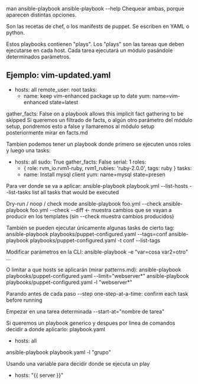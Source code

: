 man ansible-playbook
ansible-playbook --help
Chequear ambas, porque aparecen distintas opciones.

Son las recetas de chef, o los manifests de puppet.
Se escriben en YAML o python.

Estos playbooks contienen "plays". Los "plays" son las tareas que deben ejecutarse en cada host.
Cada tarea ejecutará un módulo pasándole determinados parámetros.


Ejemplo: vim-updated.yaml
---
- hosts: all
  remote_user: root
  tasks:
    - name: keep vim-enhanced package up to date
      yum: name=vim-enhanced state=latest

gather_facts: False on a playbook allows this implicit fact gathering to be skipped
  Si queremos un filtrado de facts, o algún otro parámetro del módulo setup, pondremos esto a false y llamaremos al módulo setup posteriormente
  mirar en facts.md


Tambien podemos tener un playbook donde primero se ejecuten unos roles y luego una tasks:
- hosts: all
  sudo: True
  gather_facts: False
  serial: 1
  roles:
    - { role: rvm_io.rvm1-ruby, rvm1_rubies: 'ruby-2.0.0', tags: ruby }
  tasks:
    - name: Install mysql client
      yum: name=mysql state=presen


Para ver donde se va a aplicar:
ansible-playbook playbook.yml --list-hosts
--list-tasks          list all tasks that would be executed

Dry-run / noop / check mode
ansible-playbook foo.yml --check
ansible-playbook foo.yml --check --diff  <- muestra cambios que se vayan a producir en los templates (sin --check muestra cambios producidos)


También se pueden ejecutar únicamente algunas tasks de cierto tag:
ansible-playbook playbooks/puppet-configured.yaml --tags=conf
ansible-playbook playbooks/puppet-configured.yaml -t conf
--list-tags

Modificar parámetros en la CLI:
ansible-playbook -e "var=cosa var2=otro" ...

O limitar a que hosts se aplicarán (mirar patterns.md):
ansible-playbook playbooks/puppet-configured.yaml --limit="webserver*"
ansible-playbook playbooks/puppet-configured.yaml -l "webserver*"

Parando antes de cada paso
--step                one-step-at-a-time: confirm each task before running

Empezar en una tarea determinada
--start-at="nombre de tarea"


Si queremos un playbook generico y despues por linea de comandos decidir a donde aplicarlo:
playbook.yaml
- hosts: all

ansible-playbook playbook.yaml -l "grupo"


Usando una variable para decidir donde se ejecuta un play
- hosts: "{{ server }}"
